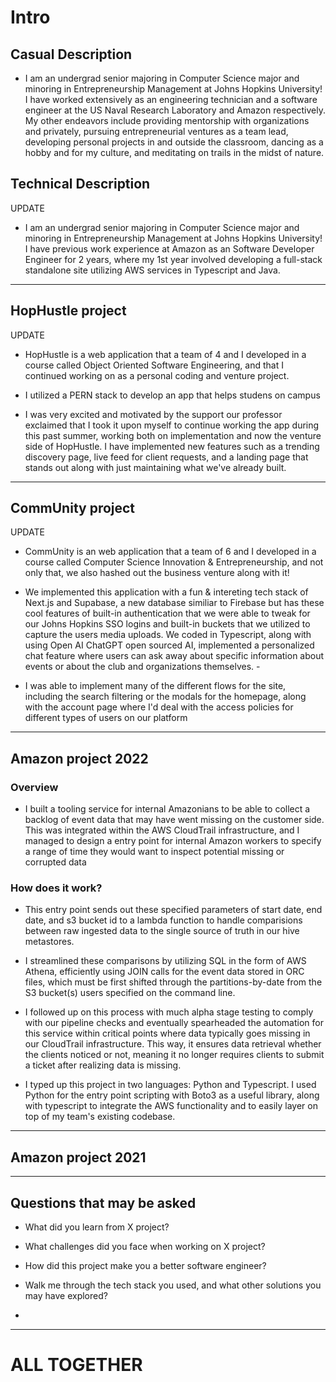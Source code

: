 # Intro


## Casual Description

- I am an undergrad senior majoring in Computer Science major and minoring in Entrepreneurship Management at Johns Hopkins University! I have worked extensively as an engineering technician and a software engineer at the US Naval Research Laboratory and Amazon respectively. My other endeavors include providing mentorship with organizations and privately, pursuing entrepreneurial ventures as a team lead, developing personal projects in and outside the classroom, dancing as a hobby and for my culture, and meditating on trails in the midst of nature.


## Technical Description

UPDATE

- I am an undergrad senior majoring in Computer Science major and minoring in Entrepreneurship Management at Johns Hopkins University! I have previous work experience at Amazon as an Software Developer Engineer for 2 years, where my 1st year involved developing a full-stack standalone site utilizing AWS services in Typescript and Java.


----------------------------------------------------------------------------------------------------------------------------------------------------------------------------------------------------------------------------------------


## HopHustle project

UPDATE

- HopHustle is a web application that a team of 4 and I developed in a course called Object Oriented Software Engineering, and that I continued working on as a personal coding and venture project.

- I utilized a PERN stack to develop an app that helps studens on campus

- I was very excited and motivated by the support our professor exclaimed that I took it upon myself to continue working the app during this past summer, working both on implementation and now the venture side of HopHustle. I have implemented new features such as a trending discovery page, live feed for client requests, and a landing page that stands out along with just maintaining what we've already built.


----------------------------------------------------------------------------------------------------------------------------------------------------------------------------------------------------------------------------------------
## CommUnity project

UPDATE

- CommUnity is an web application that a team of 6 and I developed in a course called Computer Science Innovation & Entrepreneurship, and not only that, we also hashed out the business venture along with it!

- We implemented this application with a fun & intereting tech stack of Next.js and Supabase, a new database similiar to Firebase but has these cool features of built-in authentication that we were able to tweak for our Johns Hopkins SSO logins and built-in buckets that we utilized to capture the users media uploads. We coded in Typescript, along with using Open AI ChatGPT open sourced AI, implemented a personalized chat feature where users can ask away about specific information about events or about the club and organizations themselves. -

- I was able to implement many of the different flows for the site, including the search filtering or the modals for the homepage, along with the account page where I'd deal with the access policies for different types of users on our platform

----------------------------------------------------------------------------------------------------------------------------------------------------------------------------------------------------------------------------------------


## Amazon project 2022

### Overview
- I built a tooling service for internal Amazonians to be able to collect a backlog of event data that may have went missing on the customer side. This was integrated within the AWS CloudTrail infrastructure, and
I managed to design a entry point for internal Amazon workers to specify a range of time they would want to inspect potential missing or corrupted data


### How does it work?
- This entry point sends out these specified parameters of start date, end date, and s3 bucket id to a lambda function to handle comparisions between raw ingested data to the single source of truth
in our hive metastores. 

- I streamlined these comparisons by utilizing SQL in the form of AWS Athena, efficiently using JOIN calls for the event data stored in ORC files, which must be first shifted through 
the partitions-by-date from the S3 bucket(s) users specified on the command line. 

- I followed up on this process with much alpha stage testing to comply with our pipeline checks and eventually spearheaded the automation for this
service within critical points where data typically goes missing in our CloudTrail infrastructure. This way, it ensures data retrieval whether the clients noticed or not, meaning it no longer requires clients to submit a ticket after realizing data is missing.

- I typed up this project in two languages: Python and Typescript. I used Python for the entry point scripting with Boto3 as a useful library, along with typescript to integrate the AWS functionality and to easily layer on top of my team's existing codebase.

----------------------------------------------------------------------------------------------------------------------------------------------------------------------------------------------------------------------------------------
## Amazon project 2021





----------------------------------------------------------------------------------------------------------------------------------------------------------------------------------------------------------------------------------------

## Questions that may be asked 

- What did you learn from X project?

- What challenges did you face when working on X project?

- How did this project make you a better software engineer?

- Walk me through the tech stack you used, and what other solutions you may have explored?

- 



----------------------------------------------------------------------------------------------------------------------------------------------------------------------------------------------------------------------------------------

# ALL TOGETHER